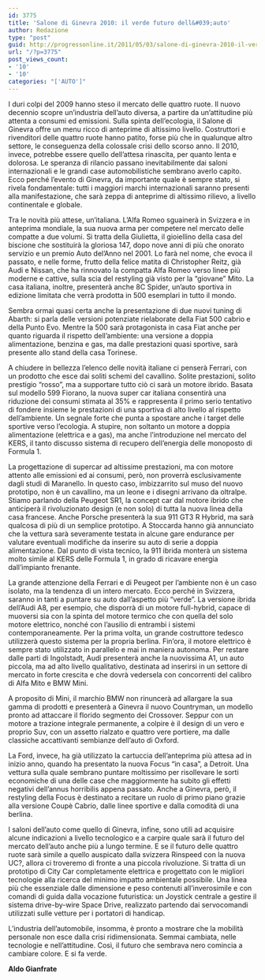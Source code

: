```yaml
---
id: 3775
title: 'Salone di Ginevra 2010: il verde futuro dell&#039;auto'
author: Redazione
type: "post"
guid: http://progressonline.it/2011/05/03/salone-di-ginevra-2010-il-verde-futuro-dellauto/
url: "/?p=3775"
post_views_count:
- '10'
- '10'
categories: "['AUTO']"
---
```


I duri colpi del 2009 hanno steso il mercato delle quattro ruote. Il nuovo decennio scopre un’industria dell’auto diversa, a partire da un’attitudine più attenta a consumi ed emissioni. Sulla spinta dell’ecologia, il Salone di Ginevra offre un menu ricco di anteprime di altissimo livello. Costruttori e rivenditori delle quattro ruote hanno patito, forse più che in qualunque altro settore, le conseguenza della colossale crisi dello scorso anno. Il 2010, invece, potrebbe essere quello dell’attesa rinascita, per quanto lenta e dolorosa. Le speranza di rilancio passano inevitabilmente dai saloni internazionali e le grandi case automobilistiche sembrano averlo capito. Ecco perché l’evento di Ginevra, da importante quale è sempre stato, si rivela fondamentale: tutti i maggiori marchi internazionali saranno presenti alla manifestazione, che sarà zeppa di anteprime di altissimo rilievo, a livello continentale e globale.

Tra le novità più attese, un’italiana. L’Alfa Romeo sguainerà in Svizzera e in anteprima mondiale, la sua nuova arma per competere nel mercato delle compatte a due volumi. Si tratta della Giulietta, il gioiellino della casa del biscione che sostituirà la gloriosa 147, dopo nove anni di più che onorato servizio e un premio Auto del’Anno nel 2001. Lo farà nel nome, che evoca il passato, e nelle forme, frutto della felice matita di Christopher Reitz, già Audi e Nissan, che ha rinnovato la compatta Alfa Romeo verso linee più moderne e cattive, sulla scia del restyling già visto per la “giovane” Mito. La casa italiana, inoltre, presenterà anche 8C Spider, un’auto sportiva in edizione limitata che verrà prodotta in 500 esemplari in tutto il mondo.

Sembra ormai quasi certa anche la presentazione di due nuovi tuning di Abarth: si parla delle versioni potenziate rielaborate della Fiat 500 cabrio e della Punto Evo. Mentre la 500 sarà protagonista in casa Fiat anche per quanto riguarda il rispetto dell’ambiente: una versione a doppia alimentazione, benzina e gas, ma dalle prestazioni quasi sportive, sarà presente allo stand della casa Torinese.

A chiudere in bellezza l’elenco delle novità italiane ci penserà Ferrari, con un prodotto che esce dai soliti schemi del cavallino. Solite prestazioni, solito prestigio “rosso”, ma a supportare tutto ciò ci sarà un motore ibrido. Basata sul modello 599 Fiorano, la nuova super car italiana consentirà una riduzione dei consumi stimata al 35% e rappresenta il primo serio tentativo di fondere insieme le prestazioni di una sportiva di alto livello al rispetto dell’ambiente. Un segnale forte che punta a spostare anche i target delle sportive verso l’ecologia. A stupire, non soltanto un motore a doppia alimentazione (elettrica e a gas), ma anche l’introduzione nel mercato del KERS, il tanto discusso sistema di recupero dell’energia delle monoposto di Formula 1.

La progettazione di supercar ad altissime prestazioni, ma con motore attento alle emissioni ed ai consumi, però, non proverrà esclusivamente dagli studi di Maranello. In questo caso, imbizzarrito sul muso del nuovo prototipo, non è un cavallino, ma un leone e i disegni arrivano da oltralpe. Stiamo parlando della Peugeot SR1, la concept car dal motore ibrido che anticiperà il rivoluzionato design (e non solo) di tutta la nuova linea della casa francese. Anche Porsche presenterà la sua 911 GT3 R Hybrid, ma sarà qualcosa di più di un semplice prototipo. A Stoccarda hanno già annunciato che la vettura sarà severamente testata in alcune gare endurance per valutare eventuali modifiche da inserire su auto di serie a doppia alimentazione. Dal punto di vista tecnico, la 911 ibrida monterà un sistema molto simile al KERS delle Formula 1, in grado di ricavare energia dall’impianto frenante.

La grande attenzione della Ferrari e di Peugeot per l’ambiente non è un caso isolato, ma la tendenza di un intero mercato. Ecco perché in Svizzera, saranno in tanti a puntare su auto dall’aspetto più “verde”. La versione ibrida dell’Audi A8, per esempio, che disporrà di un motore full-hybrid, capace di muoversi sia con la spinta del motore termico che con quella del solo motore elettrico, nonché con l’ausilio di entrambi i sistemi contemporaneamente. Per la prima volta, un grande costruttore tedesco utilizzerà questo sistema per la propria berlina. Fin’ora, il motore elettrico è sempre stato utilizzato in parallelo e mai in maniera autonoma. Per restare dalle parti di Ingolstadt, Audi presenterà anche la nuovissima A1, un auto piccola, ma ad alto livello qualitativo, destinata ad inserirsi in un settore di mercato in forte crescita e che dovrà vedersela con concorrenti del calibro di Alfa Mito e BMW Mini.

A proposito di Mini, il marchio BMW non rinuncerà ad allargare la sua gamma di prodotti e presenterà a Ginevra il nuovo Countryman, un modello pronto ad attaccare il florido segmento dei Crossover. Seppur con un motore a trazione integrale permanente, a colpire è il design di un vero e proprio Suv, con un assetto rialzato e quattro vere portiere, ma dalle classiche accattivanti sembianze dell’auto di Oxford.

La Ford, invece, ha già utilizzato la cartuccia dell’anteprima più attesa ad in inizio anno, quando ha presentato la nuova Focus “in casa”, a Detroit. Una vettura sulla quale sembrano puntare moltissimo per risollevare le sorti economiche di una delle case che maggiormente ha subito gli effetti negativi dell’annus horribilis appena passato. Anche a Ginevra, però, il restyling della Focus è destinato a recitare un ruolo di primo piano grazie alla versione Coupè Cabrio, dalle linee sportive e dalla comodità di una berlina.

I saloni dell’auto come quello di Ginevra, infine, sono utili ad acquisire alcune indicazioni a livello tecnologico e a carpire quale sarà il futuro del mercato dell’auto anche più a lungo termine. E se il futuro delle quattro ruote sarà simile a quello auspicato dalla svizzera Rinspeed con la nuova UC?, allora ci troveremo di fronte a una piccola rivoluzione. Si tratta di un prototipo di City Car completamente elettrica e progettato con le migliori tecnologie alla ricerca del minimo impatto ambientale possibile. Una linea più che essenziale dalle dimensione e peso contenuti all’inverosimile e con comandi di guida dalla vocazione futuristica: un Joystick centrale a gestire il sistema drive-by-wire Space Drive, realizzato partendo dai servocomandi utilizzati sulle vetture per i portatori di handicap.

L’industria dell’automobile, insomma, è pronto a mostrare che la mobilità personale non esce dalla crisi ridimensionata. Semmai cambiata, nelle tecnologie e nell’attitudine. Così, il futuro che sembrava nero comincia a cambiare colore. E si fa verde.

 **Aldo Gianfrate**